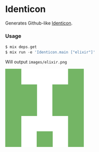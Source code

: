 # Identicon

Generates Github-like [Identicon](https://github.com/blog/1586-identicons).

### Usage
```elixir
$ mix deps.get
$ mix run -e 'Identicon.main ["elixir"]'
```
Will output `images/elixir.png`

![elixir.png](elixir.png)
